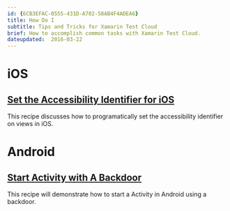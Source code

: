 ```yaml
---
id: {6CB3EFAC-0555-431D-A702-58AB4F4ADEA6}  
title: How Do I  
subtitle: Tips and Tricks for Xamarin Test Cloud  
brief: How to accomplish common tasks with Xamarin Test Cloud.  
dateupdated:  2016-03-22
---
```



# iOS

<a name="Set_Accessibility_Identififer_in_iOS" class="injected"></a>
## [Set the Accessibility Identifier for iOS](/recipes/testcloud/set-accessibilityidentifier-ios)

This recipe discusses how to programatically set the accessibility identifier on views in iOS.

# Android

## [Start Activity with A Backdoor ](/recipes/testcloud/start-activity-with-backdoor)

This recipe will demonstrate how to start a Activity in Android using a backdoor. 
